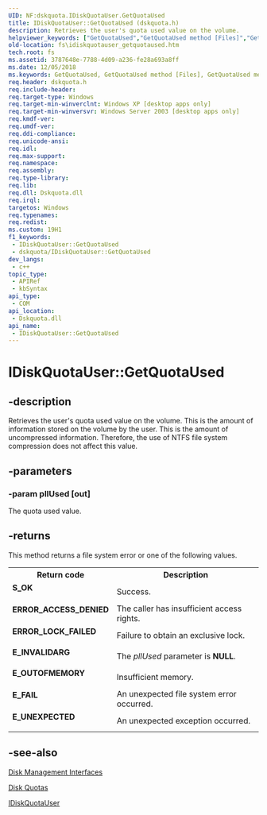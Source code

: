 ```yaml
---
UID: NF:dskquota.IDiskQuotaUser.GetQuotaUsed
title: IDiskQuotaUser::GetQuotaUsed (dskquota.h)
description: Retrieves the user's quota used value on the volume.
helpviewer_keywords: ["GetQuotaUsed","GetQuotaUsed method [Files]","GetQuotaUsed method [Files]","IDiskQuotaUser interface","IDiskQuotaUser interface [Files]","GetQuotaUsed method","IDiskQuotaUser.GetQuotaUsed","IDiskQuotaUser::GetQuotaUsed","_win32_idiskquotauser_getquotaused","base.idiskquotauser_getquotaused","dskquota/IDiskQuotaUser::GetQuotaUsed","fs.idiskquotauser_getquotaused"]
old-location: fs\idiskquotauser_getquotaused.htm
tech.root: fs
ms.assetid: 3787648e-7788-4d09-a236-fe28a693a8ff
ms.date: 12/05/2018
ms.keywords: GetQuotaUsed, GetQuotaUsed method [Files], GetQuotaUsed method [Files],IDiskQuotaUser interface, IDiskQuotaUser interface [Files],GetQuotaUsed method, IDiskQuotaUser.GetQuotaUsed, IDiskQuotaUser::GetQuotaUsed, _win32_idiskquotauser_getquotaused, base.idiskquotauser_getquotaused, dskquota/IDiskQuotaUser::GetQuotaUsed, fs.idiskquotauser_getquotaused
req.header: dskquota.h
req.include-header: 
req.target-type: Windows
req.target-min-winverclnt: Windows XP [desktop apps only]
req.target-min-winversvr: Windows Server 2003 [desktop apps only]
req.kmdf-ver: 
req.umdf-ver: 
req.ddi-compliance: 
req.unicode-ansi: 
req.idl: 
req.max-support: 
req.namespace: 
req.assembly: 
req.type-library: 
req.lib: 
req.dll: Dskquota.dll
req.irql: 
targetos: Windows
req.typenames: 
req.redist: 
ms.custom: 19H1
f1_keywords:
 - IDiskQuotaUser::GetQuotaUsed
 - dskquota/IDiskQuotaUser::GetQuotaUsed
dev_langs:
 - c++
topic_type:
 - APIRef
 - kbSyntax
api_type:
 - COM
api_location:
 - Dskquota.dll
api_name:
 - IDiskQuotaUser::GetQuotaUsed
---
```


# IDiskQuotaUser::GetQuotaUsed


## -description

Retrieves the user's quota used value on the volume. This is the amount of information stored on the volume by the user. This is the amount of uncompressed information. Therefore, the use of NTFS file system compression does not affect this value.

## -parameters

### -param pllUsed [out]

The quota used value.

## -returns

This method returns a file system error or one of the following values.

<table>
<tr>
<th>Return code</th>
<th>Description</th>
</tr>
<tr>
<td width="40%">
<dl>
<dt><b>S_OK</b></dt>
</dl>
</td>
<td width="60%">
Success.

</td>
</tr>
<tr>
<td width="40%">
<dl>
<dt><b>ERROR_ACCESS_DENIED</b></dt>
</dl>
</td>
<td width="60%">
The caller has insufficient access rights.

</td>
</tr>
<tr>
<td width="40%">
<dl>
<dt><b>ERROR_LOCK_FAILED</b></dt>
</dl>
</td>
<td width="60%">
Failure to obtain an exclusive lock.

</td>
</tr>
<tr>
<td width="40%">
<dl>
<dt><b>E_INVALIDARG</b></dt>
</dl>
</td>
<td width="60%">
The <i>pllUsed</i> parameter is <b>NULL</b>.

</td>
</tr>
<tr>
<td width="40%">
<dl>
<dt><b>E_OUTOFMEMORY</b></dt>
</dl>
</td>
<td width="60%">
Insufficient memory.

</td>
</tr>
<tr>
<td width="40%">
<dl>
<dt><b>E_FAIL</b></dt>
</dl>
</td>
<td width="60%">
An unexpected file system error occurred.

</td>
</tr>
<tr>
<td width="40%">
<dl>
<dt><b>E_UNEXPECTED</b></dt>
</dl>
</td>
<td width="60%">
An unexpected exception occurred.

</td>
</tr>
</table>

## -see-also

<a href="/windows/desktop/FileIO/disk-management-interfaces">Disk Management Interfaces</a>



<a href="/windows/desktop/FileIO/managing-disk-quotas">Disk Quotas</a>



<a href="/windows/desktop/api/dskquota/nn-dskquota-idiskquotauser">IDiskQuotaUser</a>

